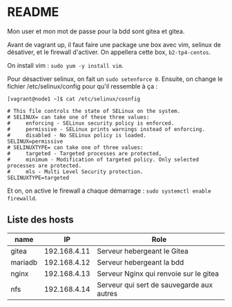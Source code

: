 # README

Mon user et mon mot de passe pour la bdd sont gitea et gitea.

Avant de vagrant up, il faut faire une package une box avec vim, selinux de désativer, et le firewall d'activer. On appellera cette box, `b2-tp4-centos`.

On install vim : `sudo yum -y install vim`.

Pour désactiver selinux, on fait un `sudo setenforce 0`. Ensuite, on change le fichier /etc/selinux/config pour qu'il ressemble à ça :

```
[vagrant@node1 ~]$ cat /etc/selinux/cosnfig

# This file controls the state of SELinux on the system.
# SELINUX= can take one of these three values:
#     enforcing - SELinux security policy is enforced.
#     permissive - SELinux prints warnings instead of enforcing.
#     disabled - No SELinux policy is loaded.
SELINUX=permissive
# SELINUXTYPE= can take one of three values:
#     targeted - Targeted processes are protected,
#     minimum - Modification of targeted policy. Only selected processes are protected.
#     mls - Multi Level Security protection.
SELINUXTYPE=targeted
```

Et on, on active le firewall a chaque démarrage : `sudo systemctl enable firewalld`.

## Liste des hosts

| name | IP   | Role |
| ---- | ---- | ---- |
| gitea|192.168.4.11|Serveur hebergeant le Gitea|
| mariadb|192.168.4.12|Serveur hebergeant la bdd|
| nginx|192.168.4.13|Serveur Nginx qui renvoie sur le gitea|
| nfs|192.168.4.14|Serveur qui sert de sauvegarde aux autres|